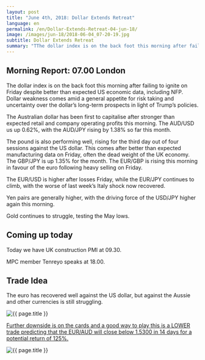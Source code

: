 ```yaml
---
layout: post
title: "June 4th, 2018: Dollar Extends Retreat"
language: en
permalink: /en/Dollar-Extends-Retreat-04-jun-18/
image: /images/jun-18/2018-06-04_07-20-19.jpg
subtitle: Dollar Extends Retreat
summary: "TThe dollar index is on the back foot this morning after failing to ignite on Friday despite better than expected US economic data, including NFP. Dollar weakness comes amid a general appetite for risk taking and uncertainty over the dollar’s long-term prospects in light of Trump’s policies"
---
```

## Morning Report: 07.00 London

The dollar index is on the back foot this morning after failing to ignite on Friday despite better than expected US economic data, including NFP. Dollar weakness comes amid a general appetite for risk taking and uncertainty over the dollar’s long-term prospects in light of Trump’s policies. 

The Australian dollar has been first to capitalise after stronger than expected retail and company operating profits this morning. The AUD/USD us up 0.62%, with the AUD/JPY rising by 1.38% so far this month. 

The pound is also performing well, rising for the third day out of four sessions against the US dollar. This comes after better than expected manufacturing data on Friday, often the dead weight of the UK economy. The GBP/JPY is up 1.35% for the month. The EUR/GBP is rising this morning in favour of the euro following heavy selling on Friday. 

The EUR/USD is higher after losses Friday, while the EUR/JPY continues to climb, with the worse of last week’s Italy shock now recovered. 

Yen pairs are generally higher, with the driving force of the USD/JPY higher again this morning. 

Gold continues to struggle, testing the May lows. 

## Coming up today

Today we have UK construction PMI at 09.30. 

MPC member Tenreyo speaks at 18.00. 

## Trade Idea

The euro has recovered well against the US dollar, but against the Aussie and other currencies is still struggling.

<img class="post-image" src="{{ site.url }}/images/jun-18/2018-06-04_07-20-19.jpg" alt="{{ page.title }}" title="{{ page.title }}">

<a href="%LINK%%?currency=GBP&market=forex&underlying=frxEURAUD&formname=higherlower&duration_amount=14&duration_units=d&amount=10&amount_type=stake&expiry_type=duration&barrier=1.5300" target="_blank">Further downside is on the cards and a good way to play this is a LOWER trade predicting that the EUR/AUD will close below 1.5300 in 14 days for a potential return of 125%.</a>

<img class="post-image" src="{{ site.url }}/images/jun-18/2018-06-04_07-17-26.jpg" alt="{{ page.title }}" title="{{ page.title }}">
